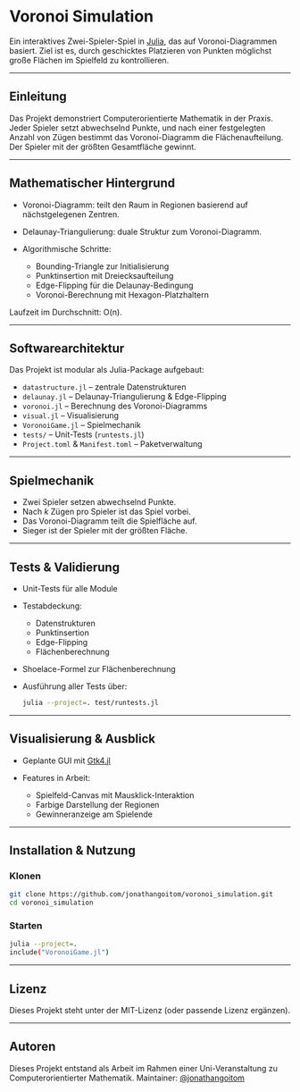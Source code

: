# Voronoi Simulation

Ein interaktives Zwei-Spieler-Spiel in [Julia](https://julialang.org/), das auf Voronoi-Diagrammen basiert.
Ziel ist es, durch geschicktes Platzieren von Punkten möglichst große Flächen im Spielfeld zu kontrollieren.

---

## Einleitung

Das Projekt demonstriert Computerorientierte Mathematik in der Praxis.
Jeder Spieler setzt abwechselnd Punkte, und nach einer festgelegten Anzahl von Zügen bestimmt das Voronoi-Diagramm die Flächenaufteilung.
Der Spieler mit der größten Gesamtfläche gewinnt.

---

## Mathematischer Hintergrund

* Voronoi-Diagramm: teilt den Raum in Regionen basierend auf nächstgelegenen Zentren.
* Delaunay-Triangulierung: duale Struktur zum Voronoi-Diagramm.
* Algorithmische Schritte:

  * Bounding-Triangle zur Initialisierung
  * Punktinsertion mit Dreiecksaufteilung
  * Edge-Flipping für die Delaunay-Bedingung
  * Voronoi-Berechnung mit Hexagon-Platzhaltern

Laufzeit im Durchschnitt: O(n).

---

## Softwarearchitektur

Das Projekt ist modular als Julia-Package aufgebaut:

* `datastructure.jl` – zentrale Datenstrukturen
* `delaunay.jl` – Delaunay-Triangulierung & Edge-Flipping
* `voronoi.jl` – Berechnung des Voronoi-Diagramms
* `visual.jl` – Visualisierung
* `VoronoiGame.jl` – Spielmechanik
* `tests/` – Unit-Tests (`runtests.jl`)
* `Project.toml` & `Manifest.toml` – Paketverwaltung

---

## Spielmechanik

* Zwei Spieler setzen abwechselnd Punkte.
* Nach *k* Zügen pro Spieler ist das Spiel vorbei.
* Das Voronoi-Diagramm teilt die Spielfläche auf.
* Sieger ist der Spieler mit der größten Fläche.

---

## Tests & Validierung

* Unit-Tests für alle Module
* Testabdeckung:

  * Datenstrukturen
  * Punktinsertion
  * Edge-Flipping
  * Flächenberechnung
* Shoelace-Formel zur Flächenberechnung
* Ausführung aller Tests über:

  ```bash
  julia --project=. test/runtests.jl
  ```

---

## Visualisierung & Ausblick

* Geplante GUI mit [Gtk4.jl](https://github.com/JuliaGraphics/Gtk4.jl)
* Features in Arbeit:

  * Spielfeld-Canvas mit Mausklick-Interaktion
  * Farbige Darstellung der Regionen
  * Gewinneranzeige am Spielende

---

## Installation & Nutzung

### Klonen

```bash
git clone https://github.com/jonathangoitom/voronoi_simulation.git
cd voronoi_simulation
```

### Starten

```bash
julia --project=.
include("VoronoiGame.jl")
```

---

## Lizenz

Dieses Projekt steht unter der MIT-Lizenz (oder passende Lizenz ergänzen).

---

## Autoren

Dieses Projekt entstand als Arbeit im Rahmen einer Uni-Veranstaltung zu Computerorientierter Mathematik.
Maintainer: [@jonathangoitom](https://github.com/jonathangoitom)
